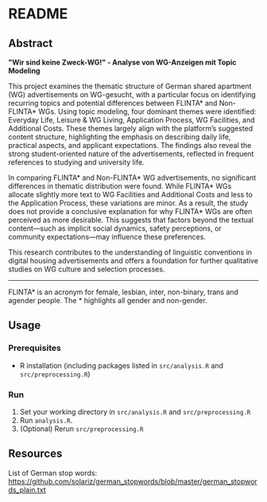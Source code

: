 # README

## Abstract

**"Wir sind keine Zweck-WG!" - Analyse von WG-Anzeigen mit Topic Modeling**

This project examines the thematic structure of German shared apartment (WG) advertisements on WG-gesucht, with a particular focus on identifying recurring topics and potential differences between FLINTA* and Non-FLINTA* WGs. Using topic modeling, four dominant themes were identified: Everyday Life, Leisure & WG Living, Application Process, WG Facilities, and Additional Costs. These themes largely align with the platform’s suggested content structure, highlighting the emphasis on describing daily life, practical aspects, and applicant expectations. The findings also reveal the strong student-oriented nature of the advertisements, reflected in frequent references to studying and university life.

In comparing FLINTA* and Non-FLINTA* WG advertisements, no significant differences in thematic distribution were found. While FLINTA* WGs allocate slightly more text to WG Facilities and Additional Costs and less to the Application Process, these variations are minor. As a result, the study does not provide a conclusive explanation for why FLINTA* WGs are often perceived as more desirable. This suggests that factors beyond the textual content—such as implicit social dynamics, safety perceptions, or community expectations—may influence these preferences.

This research contributes to the understanding of linguistic conventions in digital housing advertisements and offers a foundation for further qualitative studies on WG culture and selection processes.

---

FLINTA* is an acronym for female, lesbian, inter, non-binary, trans and agender people. The * highlights all gender and non-gender. 

## Usage

### Prerequisites

- R installation (including packages listed in `src/analysis.R` and `src/preprocessing.R`)

### Run

1. Set your working directory in `src/analysis.R` and `src/preprocessing.R`
2. Run `analysis.R`.
3. (Optional) Rerun `src/preprocessing.R`

## Resources

List of German stop words: <https://github.com/solariz/german_stopwords/blob/master/german_stopwords_plain.txt>